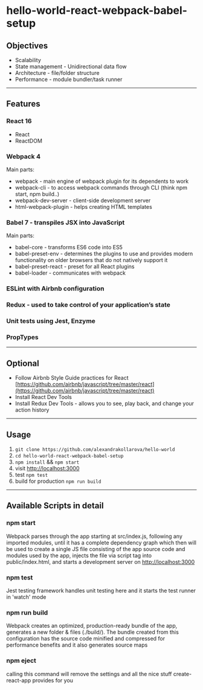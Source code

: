 # hello-world-react-webpack-babel-setup

## Objectives

* Scalability
* State management - Unidirectional data flow
* Architecture - file/folder structure
* Performance - module bundler/task runner

---

## Features

### React 16

* React
* ReactDOM

### Webpack 4

Main parts:

* webpack - main engine of webpack plugin for its dependents to work
* webpack-cli - to access webpack commands through CLI (think npm start, npm build..)
* webpack-dev-server - client-side development server
* html-webpack-plugin - helps creating HTML templates

### Babel 7 - transpiles JSX into JavaScript

Main parts:

* babel-core - transforms ES6 code into ES5
* babel-preset-env - determines the plugins to use and provides modern functionality on older browsers that do not natively support it
* babel-preset-react - preset for all React plugins
* babel-loader - communicates with webpack

### ESLint with Airbnb configuration

### Redux - used to take control of your application’s state

### Unit tests using Jest, Enzyme

### PropTypes

---

## Optional

* Follow Airbnb Style Guide practices for React [https://github.com/airbnb/javascript/tree/master/react](https://github.com/airbnb/javascript/tree/master/react)
* Install React Dev Tools
* Install Redux Dev Tools - allows you to see, play back, and change your action history

---

## Usage

1. ```git clone https://github.com/alexandrakollarova/hello-world```
2. ```cd hello-world-react-webpack-babel-setup```
3. ```npm install``` && ```npm start```
4. visit [http://localhost:3000](http://localhost:3000)
5. test ```npm test```
6. build for production ```npm run build```

---

## Available Scripts in detail

### npm start

Webpack parses through the app starting at src/index.js, following any imported modules, until it has a complete dependency graph which then will be used to create a single JS file consisting of the app source code and modules used by the app, injects the file via script tag into public/index.html, and starts a development server on <http://localhost:3000>

### npm test

Jest testing framework handles unit testing here and it starts the test runner in 'watch' mode

### npm run build

Webpack creates an optimized, production-ready bundle of the app, generates a new folder & files (./build/). The bundle created from this configuration has the source code minified and compressed for performance benefits and it also generates source maps

### npm eject

calling this command will remove the settings and all the nice stuff create-react-app provides for you
